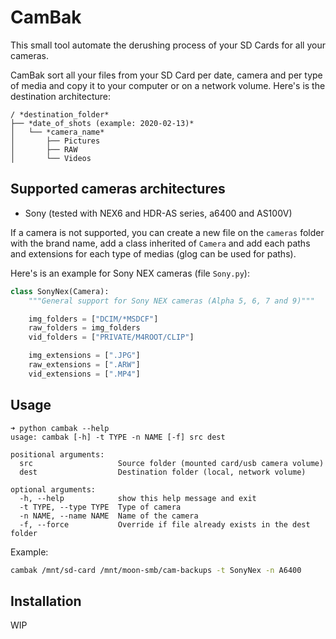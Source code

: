 # CamBak
This small tool automate the derushing process of your SD Cards for all your
cameras.

CamBak sort all your files from your SD Card per date, camera and per type of
media and copy it to your computer or on a network volume. Here's is the
destination architecture:
```
/ *destination_folder*
├── *date_of_shots (example: 2020-02-13)*
│   └── *camera_name*
│       ├── Pictures
│       ├── RAW
│       └── Videos
```

## Supported cameras architectures
 * Sony (tested with NEX6 and HDR-AS series, a6400 and AS100V)

If a camera is not supported, you can create a new file on the `cameras`
folder with the brand name, add a class inherited of `Camera` and add each
paths and extensions for each type of medias (glog can be used for paths).

Here's is an example for Sony NEX cameras (file `Sony.py`):
```python
class SonyNex(Camera):
    """General support for Sony NEX cameras (Alpha 5, 6, 7 and 9)"""

    img_folders = ["DCIM/*MSDCF"]
    raw_folders = img_folders
    vid_folders = ["PRIVATE/M4ROOT/CLIP"]

    img_extensions = [".JPG"]
    raw_extensions = [".ARW"]
    vid_extensions = [".MP4"]
```

## Usage
```
➜ python cambak --help
usage: cambak [-h] -t TYPE -n NAME [-f] src dest

positional arguments:
  src                   Source folder (mounted card/usb camera volume)
  dest                  Destination folder (local, network volume)

optional arguments:
  -h, --help            show this help message and exit
  -t TYPE, --type TYPE  Type of camera
  -n NAME, --name NAME  Name of the camera
  -f, --force           Override if file already exists in the dest folder
```

Example:
```bash
cambak /mnt/sd-card /mnt/moon-smb/cam-backups -t SonyNex -n A6400
```

## Installation
WIP